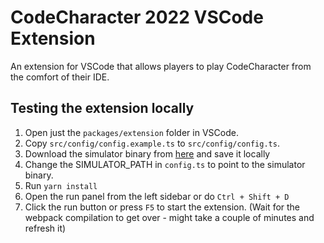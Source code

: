 # CodeCharacter 2022 VSCode Extension

An extension for VSCode that allows players to play CodeCharacter from the comfort of their IDE.

## Testing the extension locally

1. Open just the `packages/extension` folder in VSCode.
2. Copy `src/config/config.example.ts` to `src/config/config.ts`.
3. Download the simulator binary from [here](https://github.com/delta/codecharacter-simulator-2022/releases/download/v2022.1.0/main) and save it locally
4. Change the SIMULATOR_PATH in `config.ts` to point to the simulator binary.
5. Run `yarn install`
6. Open the run panel from the left sidebar or do `Ctrl + Shift + D`
7. Click the run button or press `F5` to start the extension. (Wait for the webpack compilation to get over - might take a couple of minutes and refresh it)
